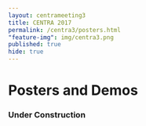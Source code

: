 ```yaml
---
layout: centrameeting3
title: CENTRA 2017
permalink: /centra3/posters.html
"feature-img": img/centra3.png
published: true
hide: true
---
```

# Posters and Demos

### Under Construction

